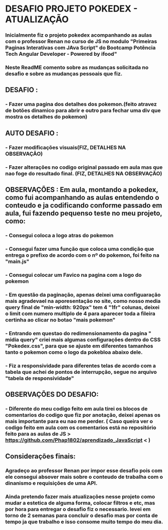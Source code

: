 # DESAFIO PROJETO POKEDEX - ATUALIZAÇÃO 

### Inicialmente fiz o projeto pokedex acompanhando as aulas com o professor Renan no curso de JS no modulo "Primeiras Paginas Interativas com JAva Script" do Bootcamp Potência Tech Angular Developer - Powered by ifood"


### Neste ReadME comento sobre as mudanças solicitada no desafio e sobre as mudanças pessoais que fiz. 



## DESAFIO : 

###         - Fazer uma pagina dos detalhes dos pokemon.(feito atravez de botões dinamico para abrir e outro para  fechar uma div que mostra os detalhes do pokemon)


## AUTO DESAFIO :


###         - Fazer modificações visuais(FIZ, DETALHES NA OBSERVAÇÃO)
###         - Fazer alterações no codigo original passado em aula mas que nao foge do resultado final. (FIZ, DETALHES NA OBSERVAÇÃO)






## OBSERVAÇÕES : Em aula, montando a pokedex, como fui acompanhando as aulas entendendo o conteudo e ja codificando conforme passado em aula, fui fazendo pequenso teste no meu projeto, como:

###        - Consegui coloca a logo atras do pokemon

###        - Consegui fazer uma função que coloca uma condição que entrega o  prefixo de acordo com o  nº do pokemon, foi feito na "main.js" 

###        - Consegui colocar um Favico na pagina com a logo do pokemon

###        - Em questão da paginação, apenas deixei uma configuaração mais agradevael na aporesentação no site, como nosso media query final de "min-width: 920px" tem 4 "1fr" colunas, deixei o limit com numero multiplo de 4 para aparecer toda a fileira certinha ao clicar no botao "mais pokemon"

###        - Entrando em questao do redimensionamento da pagina " midia query" criei mais algumas configurações dentro do CSS "Pokedex.css", para que se ajuste em diferentes tamanhos tanto o pokemon como o logo da pokebloa abaixo dele. 

###         - Fiz a responsividade para diferentes telas de acordo com a tabela que achei de pontos de interrupção, segue no arquivo "tabela de responsividade"




## OBSERVAÇÕES DO DESAFIO:

###        - Diferente do meu codigo feito em aula tirei os blocos de comentarios do codigo que fiz por anotação, deixei apenas os mais importante para eu nao me perder. ( Caso queira ver o codigo feito em aula com os comentarios está no repositório feito para as aulas de JS > https://github.com/Phap1802/aprendizado_JavaScript < )



## Considerações finais:

### Agradeço ao professor Renan por impor esse desafio pois com ele consegui absover mais sobre o conteudo de trabalha com o dinanismo  e requisições de uma API.  

### Ainda pretendo fazer mais atualizações nesse projeto como mudar a estetica de alguma forma, colocar filtros e etc, mas por hora para entregar o desafio fiz o necessario. levei em torno de 2 semanas para concluir o desafio mas por conta de tempo ja que trabalho e isso consome muito tempo do meu dia. 


